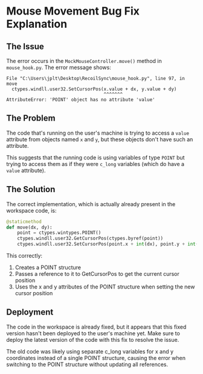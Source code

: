 # Mouse Movement Bug Fix Explanation

## The Issue
The error occurs in the `MockMouseController.move()` method in `mouse_hook.py`. The error message shows:

```
File "C:\Users\jplt\Desktop\RecoilSync\mouse_hook.py", line 97, in move
  ctypes.windll.user32.SetCursorPos(x.value + dx, y.value + dy)
                                    ^^^^^^^
AttributeError: 'POINT' object has no attribute 'value'
```

## The Problem
The code that's running on the user's machine is trying to access a `value` attribute from objects named `x` and `y`, but these objects don't have such an attribute. 

This suggests that the running code is using variables of type `POINT` but trying to access them as if they were `c_long` variables (which do have a `value` attribute).

## The Solution
The correct implementation, which is actually already present in the workspace code, is:

```python
@staticmethod
def move(dx, dy):
    point = ctypes.wintypes.POINT()
    ctypes.windll.user32.GetCursorPos(ctypes.byref(point))
    ctypes.windll.user32.SetCursorPos(point.x + int(dx), point.y + int(dy))
```

This correctly:
1. Creates a POINT structure
2. Passes a reference to it to GetCursorPos to get the current cursor position
3. Uses the x and y attributes of the POINT structure when setting the new cursor position

## Deployment
The code in the workspace is already fixed, but it appears that this fixed version hasn't been deployed to the user's machine yet. Make sure to deploy the latest version of the code with this fix to resolve the issue.

The old code was likely using separate c_long variables for x and y coordinates instead of a single POINT structure, causing the error when switching to the POINT structure without updating all references.